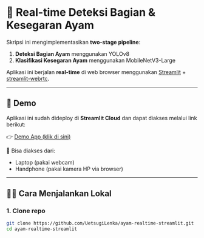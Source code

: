 # 🍗 Real-time Deteksi Bagian & Kesegaran Ayam

Skripsi ini mengimplementasikan **two-stage pipeline**:
1. **Deteksi Bagian Ayam** menggunakan YOLOv8
2. **Klasifikasi Kesegaran Ayam** menggunakan MobileNetV3-Large

Aplikasi ini berjalan **real-time** di web browser menggunakan [Streamlit](https://streamlit.io) + [streamlit-webrtc](https://github.com/whitphx/streamlit-webrtc).

---

## 🚀 Demo
Aplikasi ini sudah dideploy di **Streamlit Cloud** dan dapat diakses melalui link berikut:

👉 [Demo App (klik di sini)](https://ayam-realtime-streamlit.streamlit.app)

📱 Bisa diakses dari:
- Laptop (pakai webcam)
- Handphone (pakai kamera HP via browser)

---

## 🧑‍💻 Cara Menjalankan Lokal

### 1. Clone repo
```bash
git clone https://github.com/UetsugiLenka/ayam-realtime-streamlit.git
cd ayam-realtime-streamlit
